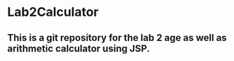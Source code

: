 # Lab2Calculator

## This is a git repository for the lab 2 age as well as arithmetic calculator using JSP.
 
